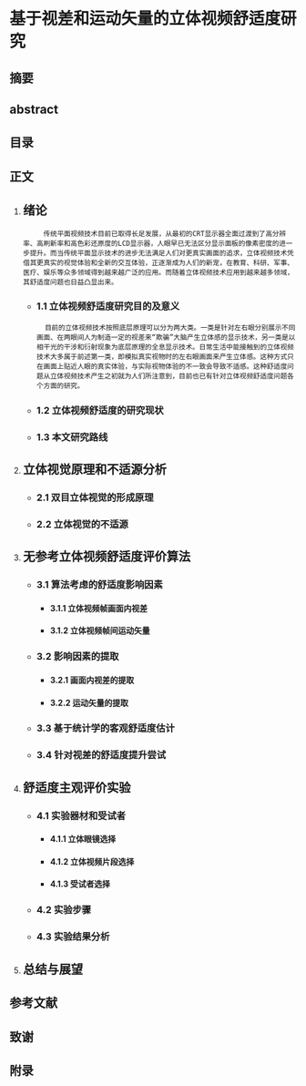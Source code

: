 # 基于视差和运动矢量的立体视频舒适度研究

## 摘要

## abstract

## 目录

## 正文

1. ## 绪论

            传统平面视频技术目前已取得长足发展，从最初的CRT显示器全面过渡到了高分辨率、高刷新率和高色彩还原度的LCD显示器，人眼早已无法区分显示面板的像素密度的进一步提升。而当传统平面显示技术的进步无法满足人们对更真实画面的追求，立体视频技术凭借其更真实的视觉体验和全新的交互体验，正逐渐成为人们的新宠，在教育、科研、军事、医疗、娱乐等众多领域得到越来越广泛的应用。而随着立体视频技术应用到越来越多领域，其舒适度问题也日益凸显出来。

    - ### 1.1 立体视频舒适度研究目的及意义

            目前的立体视频技术按照底层原理可以分为两大类。一类是针对左右眼分别展示不同画面、在两眼间人为制造一定的视差来“欺骗”大脑产生立体感的显示技术，另一类是以相干光的干涉和衍射现象为底层原理的全息显示技术。日常生活中能接触到的立体视频技术大多属于前述第一类，即模拟真实视物时的左右眼画面来产生立体感。这种方式只在画面上贴近人眼的真实体验，与实际视物体验的不一致会导致不适感。这种舒适度问题从立体视频技术产生之初就为人们所注意到，目前也已有针对立体视频舒适度问题各个方面的研究。


    - ### 1.2 立体视频舒适度的研究现状

    - ### 1.3 本文研究路线

2. ## 立体视觉原理和不适源分析

    - ### 2.1 双目立体视觉的形成原理
    
    - ### 2.2 立体视觉的不适源

3. ## 无参考立体视频舒适度评价算法

    - ### 3.1 算法考虑的舒适度影响因素

        - #### 3.1.1 立体视频帧画面内视差

        - #### 3.1.2 立体视频帧间运动矢量

    - ### 3.2 影响因素的提取
        
        - #### 3.2.1 画面内视差的提取
        
        - #### 3.2.2 运动矢量的提取

    - ### 3.3 基于统计学的客观舒适度估计

    - ### 3.4 针对视差的舒适度提升尝试
        

4. ## 舒适度主观评价实验

    - ### 4.1 实验器材和受试者

        - #### 4.1.1 立体眼镜选择

        - #### 4.1.2 立体视频片段选择

        - #### 4.1.3 受试者选择

    - ### 4.2 实验步骤

    - ### 4.3 实验结果分析

5. ## 总结与展望

## 参考文献

## 致谢

## 附录


